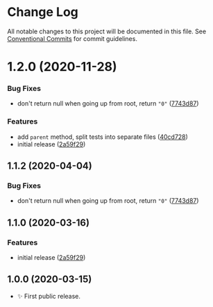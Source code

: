 # Change Log

All notable changes to this project will be documented in this file.
See [Conventional Commits](https://conventionalcommits.org) for commit guidelines.

# 1.2.0 (2020-11-28)


### Bug Fixes

* don't return null when going up from root, return `"0"` ([7743d87](https://git.sr.ht/~royston/codsen/commits/7743d877a357afa1ec0452e83b2c507cd927fcfe))


### Features

* add `parent` method, split tests into separate files ([40cd728](https://git.sr.ht/~royston/codsen/commits/40cd72817a072d483325d1ca9de6df4dabd3b281))
* initial release ([2a59f29](https://git.sr.ht/~royston/codsen/commits/2a59f29c3fb4c02d6fd1a439dc6d879b4de6e972))





## 1.1.2 (2020-04-04)

### Bug Fixes

- don't return null when going up from root, return `"0"` ([7743d87](https://gitlab.com/codsen/codsen/commit/7743d877a357afa1ec0452e83b2c507cd927fcfe))

## 1.1.0 (2020-03-16)

### Features

- initial release ([2a59f29](https://gitlab.com/codsen/codsen/commit/2a59f29c3fb4c02d6fd1a439dc6d879b4de6e972))

## 1.0.0 (2020-03-15)

- ✨ First public release.
